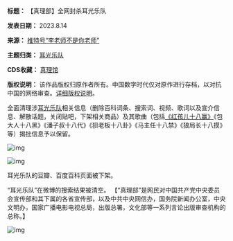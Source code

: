 

**标题：** 【真理部】全网封杀耳光乐队  

**发表日期：** 2023.8.14  

**来源：** [推特号“李老师不是你老师”](https://twitter.com/whyyoutouzhele/status/1691022199597977600)  

**主题归类：** [耳光乐队](https://chinadigitaltimes.net/space/%E8%80%B3%E5%85%89%E4%B9%90%E9%98%9F)  

**CDS收藏：** [真理馆](https://chinadigitaltimes.net/space/%E7%9C%9F%E7%90%86%E9%A6%86)  

**版权说明：** 该作品版权归原作者所有。中国数字时代仅对原作进行存档，以对抗中国的网络审查。[详细版权说明](https://chinadigitaltimes.net/chinese/copyright)。


全面清理涉[耳光乐队](https://chinadigitaltimes.net/space/%E8%80%B3%E5%85%89%E4%B9%90%E9%98%9F)相关信息（删除百科词条、搜索词、视频、歌词以及宣介信息、解散话题，关闭贴吧，下架相关商品）及其歌曲（包括[《红孩儿十八赢》](https://chinadigitaltimes.net/space/%E7%BA%A2%E5%AD%A9%E5%84%BF%E5%8D%81%E5%85%AB%E8%B5%A2)《包大人十八黑》《潘子叔十八代》《狈老板十八卦》《马主任十八禁》《狼局长十八摸》等）揭批信息予以保留。


![img](https://chinadigitaltimes.net/chinese/files/2023/08/屏幕截图-2023-08-14-173957.png)  

![img](https://chinadigitaltimes.net/chinese/files/2023/08/屏幕截图-2023-08-14-174228.png)


耳光乐队的豆瓣、百度百科页面被下架。

“耳光乐队”在微博的搜索结果被清空。
【“真理部”是网民对中国共产党中央委员会宣传部和其下属的各省宣传部，以及中共中央网信办，国务院新闻办公室，中央文明办，国家广播电影电视总局，出版总署，文化部等一系列言论出版审查机构的总称。】


![img](https://chinadigitaltimes.net/chinese/files/2011/10/zhenlibu2.jpg)

